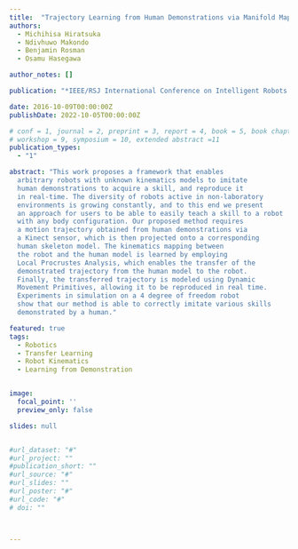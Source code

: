 ```yaml
---
title:  "Trajectory Learning from Human Demonstrations via Manifold Mapping"
authors:
  - Michihisa Hiratsuka
  - Ndivhuwo Makondo
  - Benjamin Rosman
  - Osamu Hasegawa

author_notes: []

publication: "*IEEE/RSJ International Conference on Intelligent Robots and Systems*"

date: 2016-10-09T00:00:00Z
publishDate: 2022-10-05T00:00:00Z

# conf = 1, journal = 2, preprint = 3, report = 4, book = 5, book chapter = 6, thesis = 7, patent = 9
# workshop = 9, symposium = 10, extended abstract =11
publication_types:
  - "1"

abstract: "This work proposes a framework that enables
  arbitrary robots with unknown kinematics models to imitate
  human demonstrations to acquire a skill, and reproduce it
  in real-time. The diversity of robots active in non-laboratory
  environments is growing constantly, and to this end we present
  an approach for users to be able to easily teach a skill to a robot
  with any body configuration. Our proposed method requires
  a motion trajectory obtained from human demonstrations via
  a Kinect sensor, which is then projected onto a corresponding
  human skeleton model. The kinematics mapping between
  the robot and the human model is learned by employing
  Local Procrustes Analysis, which enables the transfer of the
  demonstrated trajectory from the human model to the robot.
  Finally, the transferred trajectory is modeled using Dynamic
  Movement Primitives, allowing it to be reproduced in real time.
  Experiments in simulation on a 4 degree of freedom robot
  show that our method is able to correctly imitate various skills
  demonstrated by a human."

featured: true
tags:
  - Robotics
  - Transfer Learning
  - Robot Kinematics
  - Learning from Demonstration


image:
  focal_point: ''
  preview_only: false

slides: null


#url_dataset: "#"
#url_project: ""
#publication_short: ""
#url_source: "#"
#url_slides: ""
#url_poster: "#"
#url_code: "#"
# doi: ""



---
```

